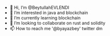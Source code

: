 - 👋 Hi, I’m @BeytullahEVLENDI
- 👀 I’m interested in java and blockchain
- 🌱 I’m currently learning blockchain
- 💞️ I’m looking to collaborate on rust and solidity
- 📫 How to reach me '@byayazbey' twitter dm

<!---
BeytullahEVLENDI/BeytullahEVLENDI is a ✨ special ✨ repository because its `README.md` (this file) appears on your GitHub profile.
You can click the Preview link to take a look at your changes.
--->

